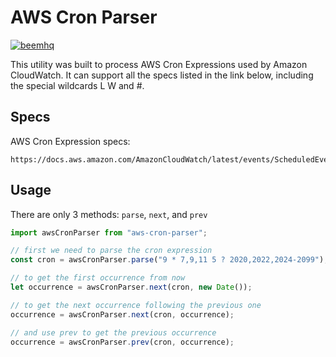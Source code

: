 # AWS Cron Parser

[![beemhq](https://circleci.com/gh/beemhq/aws-cron-parser.svg?style=svg)](https://app.circleci.com/pipelines/github/beemhq/aws-cron-parser)

This utility was built to process AWS Cron Expressions used by Amazon CloudWatch. It can support all the specs listed in the link below, including the special wildcards L W and #.

## Specs

AWS Cron Expression specs:

```
https://docs.aws.amazon.com/AmazonCloudWatch/latest/events/ScheduledEvents.html#CronExpressions
```

## Usage

There are only 3 methods: `parse`, `next`, and `prev`

```js
import awsCronParser from "aws-cron-parser";

// first we need to parse the cron expression
const cron = awsCronParser.parse("9 * 7,9,11 5 ? 2020,2022,2024-2099");

// to get the first occurrence from now
let occurrence = awsCronParser.next(cron, new Date());

// to get the next occurrence following the previous one
occurrence = awsCronParser.next(cron, occurrence);

// and use prev to get the previous occurrence
occurrence = awsCronParser.prev(cron, occurrence);
```
